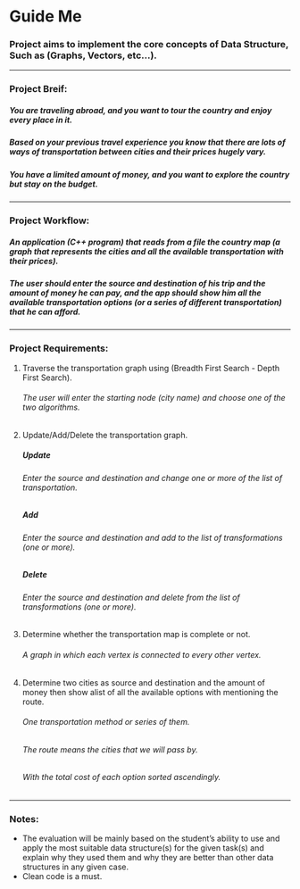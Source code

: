 # Guide Me

### Project aims to implement the core concepts of Data Structure, Such as (Graphs, Vectors, etc...).
<hr>

### Project Breif:
##### You are traveling abroad, and you want to tour the country and enjoy every place in it.
##### Based on your previous travel experience you know that there are lots of ways of transportation between cities and their prices hugely vary.
##### You have a limited amount of money, and you want to explore the country but stay on the budget.
<hr>

### Project Workflow:
##### An application (C++ program) that reads from a file the country map (a graph that represents the cities and all the available transportation with their prices).
##### The user should enter the source and destination of his trip and the amount of money he can pay, and the app should show him all the available transportation options (or a series of different transportation) that he can afford.
<hr>

### Project Requirements:
<ol>
  <li>Traverse the transportation graph using (Breadth First Search - Depth First Search).</li>

  ###### The user will enter the starting node (city name) and choose one of the two algorithms.

  <li>Update/Add/Delete the transportation graph.</li>

  ##### Update
  ###### Enter the source and destination and change one or more of the list of transportation.

  ##### Add
  ###### Enter the source and destination and add to the list of transformations (one or more).

  ##### Delete
  ###### Enter the source and destination and delete from the list of transformations (one or more).

  <li>Determine whether the transportation map is complete or not.</li>

  ###### A graph in which each vertex is connected to every other vertex.

  <li>Determine two cities as source and destination and the amount of money then show alist of all the available options with mentioning the route.</li>

  ###### One transportation method or series of them.
  ###### The route means the cities that we will pass by.
  ###### With the total cost of each option sorted ascendingly.
</ol>
<hr>

### Notes:
<ul>
  <li>The evaluation will be mainly based on the student’s ability to use and apply the most suitable data structure(s) for the given task(s) and explain why they used them and why they are better than other data structures in any given case.</li>
  <li>Clean code is a must.</li>
</ul>
